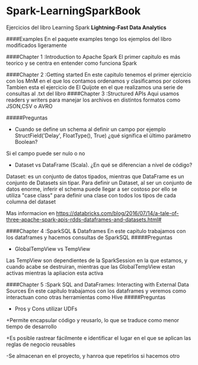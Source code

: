# Spark-LearningSparkBook
Ejercicios del libro Learning Spark **Lightning-Fast Data Analytics** 

####Examples
En el paquete examples tengo los ejemplos del libro  modificados ligeramente 

####Chapter 1 :Introduction to Apache Spark
El primer capitulo es más teorico y se centra en entender como funciona Spark 

####Chapter 2 :Getting started
En este capitulo tenemos el primer ejercicio con los MnM en el que los contamos ordenamos y clasificamos por colores 
Tambien esta el ejercicio de El Quijote en el que realizamos una serie de consultas al .txt del libro
####Chapter 3 :Structured APIs
Aqui usamos readers y writers para manejar los archivos en distintos formatos como JSON,CSV o AVRO 

#####Preguntas
 + Cuando se define un schema al definir un campo por ejemplo StructField('Delay', 
   FloatType(), True) ¿qué significa el último parámetro Boolean?
   
Si el campo puede ser nulo o no
 + Dataset vs DataFrame (Scala). ¿En qué se diferencian a nivel de código? 
 
  Dataset: es un conjunto de datos tipados, mientras que DataFrame es un conjunto de Datasets sin tipar. Para definir un Dataset, al ser un conjunto de datos enorme, inferir el schema puede llegar a ser costoso
por ello se utiliza "case class" para definir una clase con todos los tipos de cada columna del dataset


 
 Mas informacion en https://databricks.com/blog/2016/07/14/a-tale-of-three-apache-spark-apis-rdds-dataframes-and-datasets.html#



####Chapter 4 :SparkSQL & Dataframes
En este capitulo trabajamos con los dataframes y hacemos consultas de SparkSQL
#####Preguntas
+ GlobalTempView vs TempView

Las TempView son dependientes de la SparkSession en la que estamos, y cuando acabe se destruiran, mientras que las GlobalTempView estan activas mientras la apliacion esta activa

####Chapter 5 :Spark SQL and DataFrames: Interacting with External Data Sources
En este capitulo trabajamos con los dataframes y veremos como interactuan cono otras herramientas como Hive
#####Preguntas
+ Pros y Cons utilizar UDFs 
 
 +Permite encapsular código y reusarlo, lo que se traduce como menor tiempo de desarrollo 
 
 +Es posible rastrear fácilmente e identificar el lugar en el que se aplican las reglas de negocio reusables
 
 -Se almacenan en el proyecto, y hanroa que repetirlos si hacemos otro